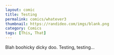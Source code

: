 ```yaml
---
layout: comic
title: Testing
permalink: comics/whatever3
thumbnail: https://randideo.com/imgs/blank.png
category: Comics
tags: [This, That]
---
```


Blah boohicky dicky doo. Testing, testing...
